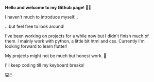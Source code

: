 **Hello and welcome to my Github page! 👋✨**

I haven't much to introduce myself...

...but feel free to look around!

I've been working on projects for a while now but I didn't finish much of them.
I mainly work with python, a little bit html and css. Currently I'm looking forward to learn flutter!

My projects might not be much but honest work. 💪

I'll keep coding till my keyboard breaks!

💻🖱️
